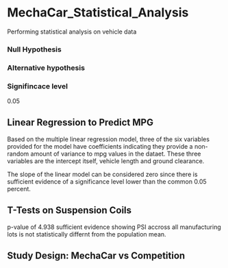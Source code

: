 # MechaCar_Statistical_Analysis
Performing statistical analysis on vehicle data 

### Null Hypothesis 

### Alternative hypothesis 


### Signifincace level 
0.05

## Linear Regression to Predict MPG
Based on the multiple linear regression model, three of the six variables provided for the model have coefficients indicating they provide a  non-random amount of variance to mpg values in the dataet. These three variables are the intercept itself, vehicle length and ground clearance. 

The slope of the linear model can be considered zero since there is sufficient evidence of a significance level lower than the common 0.05 percent. 

## T-Tests on Suspension Coils

p-value of 4.938 sufficient evidence showing PSI accross all manufacturing lots is not statistically differnt from the population mean.



## Study Design: MechaCar vs Competition

